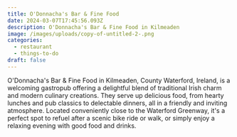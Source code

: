 ```yaml
---
title: O'Donnacha's Bar & Fine Food
date: 2024-03-07T17:45:56.093Z
description: O'Donnacha's Bar & Fine Food in Kilmeaden
image: /images/uploads/copy-of-untitled-2-.png
categories:
  - restaurant
  - things-to-do
draft: false
---
```

O'Donnacha's Bar & Fine Food in Kilmeaden, County Waterford, Ireland, is a welcoming gastropub offering a delightful blend of traditional Irish charm and modern culinary creations. They serve up delicious food, from hearty lunches and pub classics to delectable dinners, all in a friendly and inviting atmosphere. Located conveniently close to the Waterford Greenway, it's a perfect spot to refuel after a scenic bike ride or walk, or simply enjoy a relaxing evening with good food and drinks.

